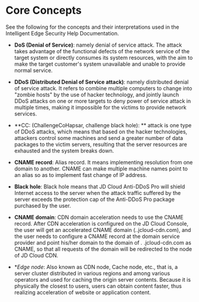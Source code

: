 # Core Concepts

See the following for the concepts and their interpretations used in the Intelligent Edge Security Help Documentation.

- **DoS (Denial of Service)**: namely denial of service attack. The attack takes advantage of the functional defects of the network service of the target system or directly consumes its system resources, with the aim to make the target customer's system unavailable and unable to provide normal service.
- **DDoS (Distributed Denial of Service attack)**: namely distributed denial of service attack. It refers to combine multiple computers to change into "zombie hosts" by the use of hacker technology, and jointly launch DDoS attacks on one or more targets to deny power of service attack in multiple times, making it impossible for the victims to provide network services.
- **CC: (ChallengeCoHapsar, challenge black hole): ** attack is one type of DDoS attacks, which means that based on the hacker technologies, attackers control some machines and send a greater number of data packages to the victim servers, resulting that the server resources are exhausted and the system breaks down.
- **CNAME record**: Alias record. It means implementing resolution from one domain to another. CNAME can make multiple machine names point to an alias so as to implement fast change of IP address.
- **Black hole**: Black hole means that JD Cloud Anti-DDoS Pro will shield Internet access to the server when the attack traffic suffered by the server exceeds the protection cap of the Anti-DDoS Pro package purchased by the user.
- **CNAME domain**: CDN domain acceleration needs to use the CNAME record. After CDN acceleration is configured on the JD Cloud Console, the user will get an accelerated CNAME domain (*.*.jcloud-cdn.com), and the user needs to configure a CNAME record at the domain service provider and point his/her domain to the domain of *.* .jcloud-cdn.com as CNAME, so that all requests of the domain will be redirected to the node of JD Cloud CDN.

- **Edge node*: Also known as CDN node, Cache node, etc., that is, a server cluster distributed in various regions and among various operators and used for caching the origin server contents. Because it is physically the closest to users, users can obtain content faster, thus realizing acceleration of website or application content.

